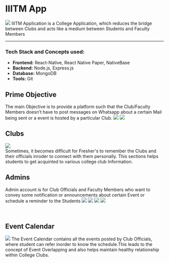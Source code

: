 # IIITM App
![](https://github.com/Zeph-T/Union/blob/main/UI/public/1.png)
IIITM Application is a College Application, which reduces the bridge between Clubs and acts like a medium between Students and Faculty Members
*** 
### Tech Stack and Concepts used:
* __Frontend:__ React-Native, React Native Paper, NativeBase
* __Backend:__ Node.js, Express.js
* __Database:__ MongoDB
* __Tools:__ Git

## Prime Objective
The main Objective is to provide a platform such that the Club/Faculty Members doesn’t
have to post messages on Whatsapp about a certain Mail being sent or a event is hosted by a
particular Club.
![](https://github.com/Zeph-T/Union/blob/main/UI/public/2.png)
![](https://github.com/Zeph-T/Union/blob/main/UI/public/3.png)
<br>



## Clubs
![](https://github.com/Zeph-T/Union/blob/main/UI/public/4.png)
<br>
Sometimes, it becomes difficult for Fresher's to remember the Clubs and their officials inroder to connect with them personally. This sections helps students to get acquinted to various college club Information.

## Admins
Admin account is for Club Officials and Faculty Members who want to convey some notification or announcements about certain Event or schedule a reminder to the Students
![](https://github.com/Zeph-T/Union/blob/main/UI/public/clublogin.png)
![](https://github.com/Zeph-T/Union/blob/main/UI/public/5.png)
![](https://github.com/Zeph-T/Union/blob/main/UI/public/6.png)
![](https://github.com/Zeph-T/Union/blob/main/UI/public/7.png)

<br>



## Event Calendar
![](https://github.com/Zeph-T/Union/blob/main/UI/public/event.png)
The Event Calendar contains all the events posted by Club Officials, where student can refer inorder to know the schedule.This leads to the concept of Event Overlapping and also helps maintain healthy relationship within College Clubs.

